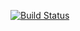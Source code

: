 [![Build Status](https://ci.consulo.io/job/consulo-google-dart/badge/icon)](https://ci.consulo.io/job/consulo-google-dart/)